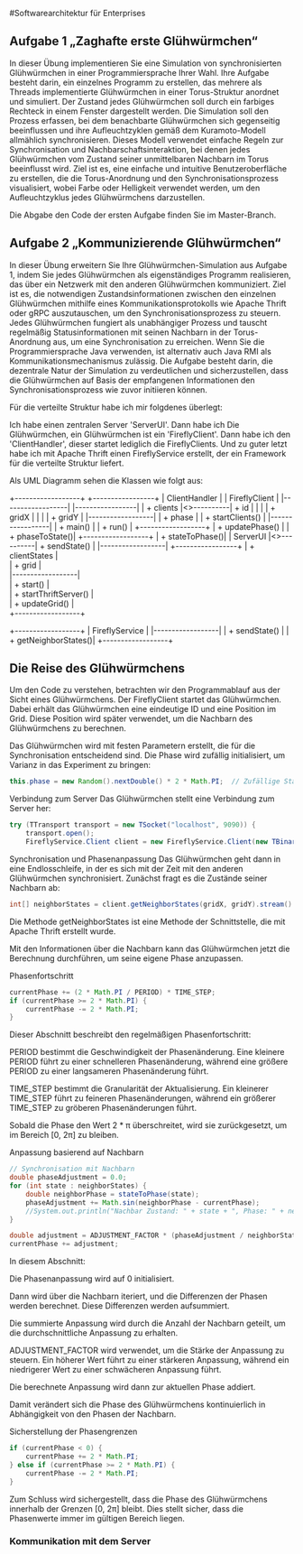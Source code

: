 #Softwarearchitektur für Enterprises

## Aufgabe 1 „Zaghafte erste Glühwürmchen“ 

In dieser Übung implementieren Sie eine Simulation von synchronisierten Glühwürmchen in einer Programmiersprache Ihrer 
Wahl. Ihre Aufgabe besteht darin, ein einzelnes Programm zu erstellen, das mehrere als Threads implementierte Glühwürmchen 
in einer Torus-Struktur anordnet und simuliert. Der Zustand jedes Glühwürmchen soll durch ein farbiges Rechteck in einem 
Fenster dargestellt werden. Die Simulation soll den Prozess erfassen, bei dem benachbarte Glühwürmchen sich gegenseitig 
beeinflussen und ihre Aufleuchtzyklen gemäß dem Kuramoto-Modell allmählich synchronisieren. Dieses Modell verwendet 
einfache Regeln zur Synchronisation und Nachbarschaftsinteraktion, bei denen jedes Glühwürmchen vom Zustand seiner 
unmittelbaren Nachbarn im Torus beeinflusst wird. Ziel ist es, eine einfache und intuitive Benutzeroberfläche zu erstellen, die die 
Torus-Anordnung und den Synchronisationsprozess visualisiert, wobei Farbe oder Helligkeit verwendet werden, um den 
Aufleuchtzyklus jedes Glühwürmchens darzustellen. 

Die Abgabe den Code der ersten Aufgabe finden Sie im Master-Branch.


## Aufgabe 2 „Kommunizierende Glühwürmchen“  

In dieser Übung erweitern Sie Ihre Glühwürmchen-Simulation aus Aufgabe 1, indem Sie jedes Glühwürmchen als eigenständiges 
Programm realisieren, das über ein Netzwerk mit den anderen Glühwürmchen kommuniziert. Ziel ist es, die notwendigen 
Zustandsinformationen zwischen den einzelnen Glühwürmchen mithilfe eines Kommunikationsprotokolls wie Apache Thrift 
oder gRPC auszutauschen, um den Synchronisationsprozess zu steuern. Jedes Glühwürmchen fungiert als unabhängiger Prozess 
und tauscht regelmäßig Statusinformationen mit seinen Nachbarn in der Torus-Anordnung aus, um eine Synchronisation zu 
erreichen. Wenn Sie die Programmiersprache Java verwenden, ist alternativ auch Java RMI als Kommunikationsmechanismus 
zulässig. Die Aufgabe besteht darin, die dezentrale Natur der Simulation zu verdeutlichen und sicherzustellen, dass die 
Glühwürmchen auf Basis der empfangenen Informationen den Synchronisationsprozess wie zuvor initiieren können. 

Für die verteilte Struktur habe ich mir folgdenes überlegt:

Ich habe einen zentralen Server 'ServerUI'. Dann habe ich Die Glühwürmchen, ein Glühwürmchen ist ein 'FireflyClient'. Dann habe ich den 'ClientHandler', dieser startet lediglich die FireflyClients. Und zu guter letzt habe ich mit Apache Thrift einen FireflyService erstellt, der ein Framework für die verteilte Struktur liefert.

Als UML Diagramm sehen die Klassen wie folgt aus:

+------------------+            +-----------------+
| ClientHandler    |            | FireflyClient   |
|------------------|            |-----------------|
| + clients        |<>----------| + id            |
|                  |            | + gridX         |
|                  |            | + gridY         |
|------------------|            | + phase         |
| + startClients() |            |-----------------|
| + main()         |            | + run()         |
+------------------+            | + updatePhase() |
                                | + phaseToState()|
+------------------+            | + stateToPhase()|
| ServerUI         |<>----------| + sendState()   |
|------------------|            +-----------------+
| + clientStates   |            
| + grid           |            
|------------------|            
| + start()        |            
| + startThriftServer() |       
| + updateGrid()   |            
+------------------+

+------------------+
| FireflyService   |
|------------------|
| + sendState()    |
| + getNeighborStates()|
+------------------+


## Die Reise des Glühwürmchens
Um den Code zu verstehen, betrachten wir den Programmablauf aus der Sicht eines Glühwürmchens. Der FireflyClient startet das Glühwürmchen. Dabei erhält das Glühwürmchen eine eindeutige ID und eine Position im Grid. Diese Position wird später verwendet, um die Nachbarn des Glühwürmchens zu berechnen.

Das Glühwürmchen wird mit festen Parametern erstellt, die für die Synchronisation entscheidend sind. Die Phase wird zufällig initialisiert, um Varianz in das Experiment zu bringen:

```java
this.phase = new Random().nextDouble() * 2 * Math.PI;  // Zufällige Startphase zwischen 0 und 2π
```

Verbindung zum Server
Das Glühwürmchen stellt eine Verbindung zum Server her:

```java
try (TTransport transport = new TSocket("localhost", 9090)) {
    transport.open();
    FireflyService.Client client = new FireflyService.Client(new TBinaryProtocol(transport));
```
Synchronisation und Phasenanpassung
Das Glühwürmchen geht dann in eine Endlosschleife, in der es sich mit der Zeit mit den anderen Glühwürmchen synchronisiert. Zunächst fragt es die Zustände seiner Nachbarn ab:

```java
int[] neighborStates = client.getNeighborStates(gridX, gridY).stream().mapToInt(Integer::intValue).toArray();
```
Die Methode getNeighborStates ist eine Methode der Schnittstelle, die mit Apache Thrift erstellt wurde.

Mit den Informationen über die Nachbarn kann das Glühwürmchen jetzt die Berechnung durchführen, um seine eigene Phase anzupassen.

Phasenfortschritt
```java
currentPhase += (2 * Math.PI / PERIOD) * TIME_STEP;
if (currentPhase >= 2 * Math.PI) {
    currentPhase -= 2 * Math.PI;
}
```
Dieser Abschnitt beschreibt den regelmäßigen Phasenfortschritt:

PERIOD bestimmt die Geschwindigkeit der Phasenänderung. Eine kleinere PERIOD führt zu einer schnelleren Phasenänderung, während eine größere PERIOD zu einer langsameren Phasenänderung führt.

TIME_STEP bestimmt die Granularität der Aktualisierung. Ein kleinerer TIME_STEP führt zu feineren Phasenänderungen, während ein größerer TIME_STEP zu gröberen Phasenänderungen führt.

Sobald die Phase den Wert 2 * π überschreitet, wird sie zurückgesetzt, um im Bereich [0, 2π] zu bleiben.

Anpassung basierend auf Nachbarn
```java
// Synchronisation mit Nachbarn
double phaseAdjustment = 0.0;
for (int state : neighborStates) {
    double neighborPhase = stateToPhase(state);
    phaseAdjustment += Math.sin(neighborPhase - currentPhase);
    //System.out.println("Nachbar Zustand: " + state + ", Phase: " + neighborPhase);
}

double adjustment = ADJUSTMENT_FACTOR * (phaseAdjustment / neighborStates.length);
currentPhase += adjustment;
```
In diesem Abschnitt:

Die Phasenanpassung wird auf 0 initialisiert.

Dann wird über die Nachbarn iteriert, und die Differenzen der Phasen werden berechnet. Diese Differenzen werden aufsummiert.

Die summierte Anpassung wird durch die Anzahl der Nachbarn geteilt, um die durchschnittliche Anpassung zu erhalten.

ADJUSTMENT_FACTOR wird verwendet, um die Stärke der Anpassung zu steuern. Ein höherer Wert führt zu einer stärkeren Anpassung, während ein niedrigerer Wert zu einer schwächeren Anpassung führt.

Die berechnete Anpassung wird dann zur aktuellen Phase addiert.

Damit verändert sich die Phase des Glühwürmchens kontinuierlich in Abhängigkeit von den Phasen der Nachbarn.

Sicherstellung der Phasengrenzen
```java
if (currentPhase < 0) {
    currentPhase += 2 * Math.PI;
} else if (currentPhase >= 2 * Math.PI) {
    currentPhase -= 2 * Math.PI;
}
```

Zum Schluss wird sichergestellt, dass die Phase des Glühwürmchens innerhalb der Grenzen [0, 2π] bleibt. Dies stellt sicher, dass die Phasenwerte immer im gültigen Bereich liegen.


### Kommunikation mit dem Server
